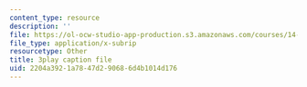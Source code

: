 ```yaml
---
content_type: resource
description: ''
file: https://ol-ocw-studio-app-production.s3.amazonaws.com/courses/14-73-the-challenge-of-world-poverty-spring-2011/2204a3921a7847d290686d4b1014d176_6RbIUZ-ZvZs.srt
file_type: application/x-subrip
resourcetype: Other
title: 3play caption file
uid: 2204a392-1a78-47d2-9068-6d4b1014d176
---
```

